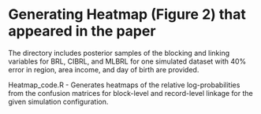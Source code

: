 # Generating Heatmap (Figure 2) that appeared in the paper


The directory includes posterior samples of the blocking and linking variables for BRL, CIBRL, and MLBRL for one simulated dataset with 40% error in region, area income, and day of birth are provided.

Heatmap_code.R - Generates heatmaps of the relative log-probabilities from the confusion matrices for block-level and record-level linkage for the given simulation configuration.

